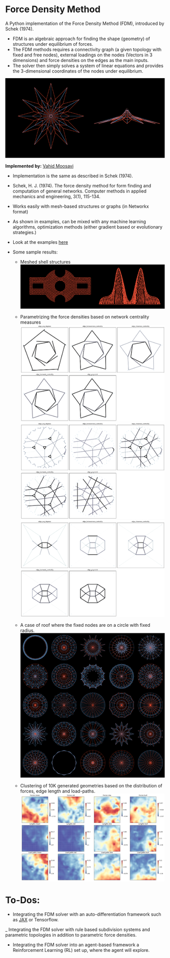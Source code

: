 # Force Density Method

A Python implementation of the Force Density Method (FDM), introduced by Schek (1974). 
- FDM is an algebraic approach for finding the shape (geometry) of structures under equilibrium of forces. 
- The FDM methods requires a connectivity graph (a given topology with fixed and free nodes), external loadings on the nodes (Vectors in 3 dimensions) and force densities on the edges as the main inputs.
- The solver then simply solves a system of linear equations and provides the 3-dimensional coordinates of the nodes under equilibrium.

![](Images/sign.png)

**Implemented by:** [Vahid Moosavi](https://www.vahidmoosavi.me)


- Implementation is the same as described in Schek (1974). 
- 	Schek, H. J. (1974). The force density method for form finding and computation of general networks. Computer methods in applied mechanics and engineering, 3(1), 115-134.


- Works easily with mesh-based structures or graphs (in Networkx format)
- As shown in examples, can be mixed with any machine learning algorithms, optimization methods (either gradient based or evolutionary strategies.)

- Look at the examples [here](https://nbviewer.jupyter.org/github/sevamoo/Force_Density_Method/tree/master/) 


- Some sample results:
	- Meshed shell structures 
	![](Images/mesh.png)
	- Parametrizing the force densities based on network centrality measures
	![](Images/7.png)
	![](Images/3.png)
	![](Images/4.png) 

	- A case of roof where the fixed nodes are on a circle with fixed radius.
	![](Images/8x8.png)

	- Clustering of 10K generated geometries based on the distribution of forces, edge length and load-paths.
	![](Images/SOM.png) 


# To-Dos:
- Integrating the FDM solver with an auto-differentiation framework such as [JAX](https://github.com/google/jax) or Tensorflow.

_ Integrating the FDM solver with rule based subdivision systems and parametric topologies in addition to parametric force densities.

- Integrating the FDM solver into an agent-based framework a Reinforcement Learning (RL) set up, where the agent will explore.


